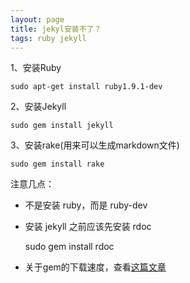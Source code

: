 ```yaml
---
layout: page
title: jekyl安装不了？
tags: ruby jekyll
---
```


1、安装Ruby

	sudo apt-get install ruby1.9.1-dev
	
2、安装Jekyll

	sudo gem install jekyll
	
3、安装rake(用来可以生成markdown文件)

	sudo gem install rake
	
注意几点：

- 不是安装 ruby，而是 ruby-dev
- 安装 jekyll 之前应该先安装 rdoc
	
	sudo gem install rdoc
	
- 关于gem的下载速度，查看[这篇文章](/2014/04/27/gem-sources)

